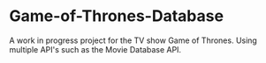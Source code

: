 # Game-of-Thrones-Database
A work in progress project for the TV show Game of Thrones. Using multiple API's such as the Movie Database API.
